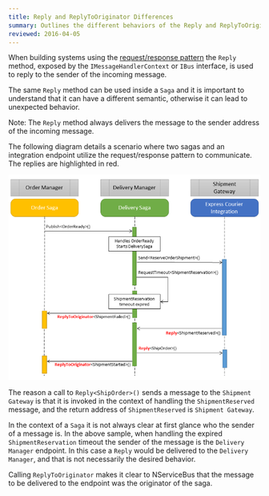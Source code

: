 ```yaml
---
title: Reply and ReplyToOriginator Differences
summary: Outlines the different behaviors of the Reply and ReplyToOriginator methods of the IMessageHandlerContext/IBus instance.
reviewed: 2016-04-05
---
```


When building systems using the [request/response pattern](/nservicebus/messaging/reply-to-a-message.md) the `Reply` method, exposed by the `IMessageHandlerContext` or `IBus` interface, is used to reply to the sender of the incoming message.

The same `Reply` method can be used inside a `Saga` and it is important to understand that it can have a different semantic, otherwise it can lead to unexpected behavior.

Note: The `Reply` method always delivers the message to the sender address of the incoming message.

The following diagram details a scenario where two sagas and an integration endpoint utilize the request/response pattern to communicate. The replies are highlighted in red.

![Sample sequence diagram](reply-replaytooriginator-differences.png)

The reason a call to `Reply<ShipOrder>()` sends a message to the `Shipment Gateway` is that it is invoked in the context of handling the `ShipmentReserved` message, and the return address of `ShipmentReserved` is `Shipment Gateway`.

In the context of a `Saga` it is not always clear at first glance who the sender of a message is. In the above sample, when handling the expired `ShipmentReservation` timeout the sender of the message is the `Delivery Manager` endpoint. In this case a `Reply` would be delivered to the `Delivery Manager`, and that is not necessarily the desired behavior.

Calling `ReplyToOriginator` makes it clear to NServiceBus that the message to be delivered to the endpoint was the originator of the saga.
